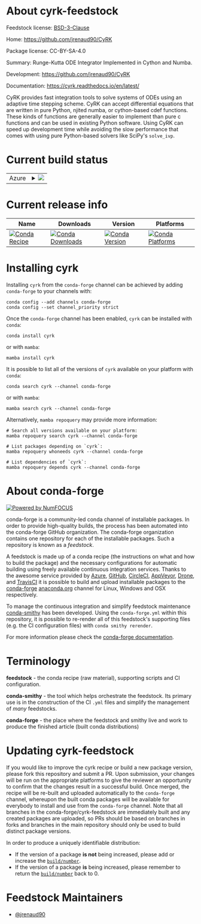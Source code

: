 About cyrk-feedstock
====================

Feedstock license: [BSD-3-Clause](https://github.com/conda-forge/cyrk-feedstock/blob/main/LICENSE.txt)

Home: https://github.com/jrenaud90/CyRK

Package license: CC-BY-SA-4.0

Summary: Runge-Kutta ODE Integrator Implemented in Cython and Numba.

Development: https://github.com/jrenaud90/CyRK

Documentation: https://cyrk.readthedocs.io/en/latest/

CyRK provides fast integration tools to solve systems of ODEs using an adaptive time stepping scheme.
CyRK can accept differential equations that are written in pure Python, njited numba, or cython-based cdef
functions. These kinds of functions are generally easier to implement than pure c functions and can be used in
existing Python software. Using CyRK can speed up development time while avoiding the slow performance that comes
with using pure Python-based solvers like SciPy's `solve_ivp`.


Current build status
====================


<table>
    
  <tr>
    <td>Azure</td>
    <td>
      <details>
        <summary>
          <a href="https://dev.azure.com/conda-forge/feedstock-builds/_build/latest?definitionId=23957&branchName=main">
            <img src="https://dev.azure.com/conda-forge/feedstock-builds/_apis/build/status/cyrk-feedstock?branchName=main">
          </a>
        </summary>
        <table>
          <thead><tr><th>Variant</th><th>Status</th></tr></thead>
          <tbody><tr>
              <td>linux_64_python3.10.____cpython</td>
              <td>
                <a href="https://dev.azure.com/conda-forge/feedstock-builds/_build/latest?definitionId=23957&branchName=main">
                  <img src="https://dev.azure.com/conda-forge/feedstock-builds/_apis/build/status/cyrk-feedstock?branchName=main&jobName=linux&configuration=linux%20linux_64_python3.10.____cpython" alt="variant">
                </a>
              </td>
            </tr><tr>
              <td>linux_64_python3.11.____cpython</td>
              <td>
                <a href="https://dev.azure.com/conda-forge/feedstock-builds/_build/latest?definitionId=23957&branchName=main">
                  <img src="https://dev.azure.com/conda-forge/feedstock-builds/_apis/build/status/cyrk-feedstock?branchName=main&jobName=linux&configuration=linux%20linux_64_python3.11.____cpython" alt="variant">
                </a>
              </td>
            </tr><tr>
              <td>linux_64_python3.12.____cpython</td>
              <td>
                <a href="https://dev.azure.com/conda-forge/feedstock-builds/_build/latest?definitionId=23957&branchName=main">
                  <img src="https://dev.azure.com/conda-forge/feedstock-builds/_apis/build/status/cyrk-feedstock?branchName=main&jobName=linux&configuration=linux%20linux_64_python3.12.____cpython" alt="variant">
                </a>
              </td>
            </tr><tr>
              <td>linux_64_python3.13.____cp313</td>
              <td>
                <a href="https://dev.azure.com/conda-forge/feedstock-builds/_build/latest?definitionId=23957&branchName=main">
                  <img src="https://dev.azure.com/conda-forge/feedstock-builds/_apis/build/status/cyrk-feedstock?branchName=main&jobName=linux&configuration=linux%20linux_64_python3.13.____cp313" alt="variant">
                </a>
              </td>
            </tr><tr>
              <td>linux_64_python3.9.____cpython</td>
              <td>
                <a href="https://dev.azure.com/conda-forge/feedstock-builds/_build/latest?definitionId=23957&branchName=main">
                  <img src="https://dev.azure.com/conda-forge/feedstock-builds/_apis/build/status/cyrk-feedstock?branchName=main&jobName=linux&configuration=linux%20linux_64_python3.9.____cpython" alt="variant">
                </a>
              </td>
            </tr><tr>
              <td>osx_64_python3.10.____cpython</td>
              <td>
                <a href="https://dev.azure.com/conda-forge/feedstock-builds/_build/latest?definitionId=23957&branchName=main">
                  <img src="https://dev.azure.com/conda-forge/feedstock-builds/_apis/build/status/cyrk-feedstock?branchName=main&jobName=osx&configuration=osx%20osx_64_python3.10.____cpython" alt="variant">
                </a>
              </td>
            </tr><tr>
              <td>osx_64_python3.11.____cpython</td>
              <td>
                <a href="https://dev.azure.com/conda-forge/feedstock-builds/_build/latest?definitionId=23957&branchName=main">
                  <img src="https://dev.azure.com/conda-forge/feedstock-builds/_apis/build/status/cyrk-feedstock?branchName=main&jobName=osx&configuration=osx%20osx_64_python3.11.____cpython" alt="variant">
                </a>
              </td>
            </tr><tr>
              <td>osx_64_python3.12.____cpython</td>
              <td>
                <a href="https://dev.azure.com/conda-forge/feedstock-builds/_build/latest?definitionId=23957&branchName=main">
                  <img src="https://dev.azure.com/conda-forge/feedstock-builds/_apis/build/status/cyrk-feedstock?branchName=main&jobName=osx&configuration=osx%20osx_64_python3.12.____cpython" alt="variant">
                </a>
              </td>
            </tr><tr>
              <td>osx_64_python3.13.____cp313</td>
              <td>
                <a href="https://dev.azure.com/conda-forge/feedstock-builds/_build/latest?definitionId=23957&branchName=main">
                  <img src="https://dev.azure.com/conda-forge/feedstock-builds/_apis/build/status/cyrk-feedstock?branchName=main&jobName=osx&configuration=osx%20osx_64_python3.13.____cp313" alt="variant">
                </a>
              </td>
            </tr><tr>
              <td>osx_64_python3.9.____cpython</td>
              <td>
                <a href="https://dev.azure.com/conda-forge/feedstock-builds/_build/latest?definitionId=23957&branchName=main">
                  <img src="https://dev.azure.com/conda-forge/feedstock-builds/_apis/build/status/cyrk-feedstock?branchName=main&jobName=osx&configuration=osx%20osx_64_python3.9.____cpython" alt="variant">
                </a>
              </td>
            </tr><tr>
              <td>win_64_python3.10.____cpython</td>
              <td>
                <a href="https://dev.azure.com/conda-forge/feedstock-builds/_build/latest?definitionId=23957&branchName=main">
                  <img src="https://dev.azure.com/conda-forge/feedstock-builds/_apis/build/status/cyrk-feedstock?branchName=main&jobName=win&configuration=win%20win_64_python3.10.____cpython" alt="variant">
                </a>
              </td>
            </tr><tr>
              <td>win_64_python3.11.____cpython</td>
              <td>
                <a href="https://dev.azure.com/conda-forge/feedstock-builds/_build/latest?definitionId=23957&branchName=main">
                  <img src="https://dev.azure.com/conda-forge/feedstock-builds/_apis/build/status/cyrk-feedstock?branchName=main&jobName=win&configuration=win%20win_64_python3.11.____cpython" alt="variant">
                </a>
              </td>
            </tr><tr>
              <td>win_64_python3.12.____cpython</td>
              <td>
                <a href="https://dev.azure.com/conda-forge/feedstock-builds/_build/latest?definitionId=23957&branchName=main">
                  <img src="https://dev.azure.com/conda-forge/feedstock-builds/_apis/build/status/cyrk-feedstock?branchName=main&jobName=win&configuration=win%20win_64_python3.12.____cpython" alt="variant">
                </a>
              </td>
            </tr><tr>
              <td>win_64_python3.13.____cp313</td>
              <td>
                <a href="https://dev.azure.com/conda-forge/feedstock-builds/_build/latest?definitionId=23957&branchName=main">
                  <img src="https://dev.azure.com/conda-forge/feedstock-builds/_apis/build/status/cyrk-feedstock?branchName=main&jobName=win&configuration=win%20win_64_python3.13.____cp313" alt="variant">
                </a>
              </td>
            </tr><tr>
              <td>win_64_python3.9.____cpython</td>
              <td>
                <a href="https://dev.azure.com/conda-forge/feedstock-builds/_build/latest?definitionId=23957&branchName=main">
                  <img src="https://dev.azure.com/conda-forge/feedstock-builds/_apis/build/status/cyrk-feedstock?branchName=main&jobName=win&configuration=win%20win_64_python3.9.____cpython" alt="variant">
                </a>
              </td>
            </tr>
          </tbody>
        </table>
      </details>
    </td>
  </tr>
</table>

Current release info
====================

| Name | Downloads | Version | Platforms |
| --- | --- | --- | --- |
| [![Conda Recipe](https://img.shields.io/badge/recipe-cyrk-green.svg)](https://anaconda.org/conda-forge/cyrk) | [![Conda Downloads](https://img.shields.io/conda/dn/conda-forge/cyrk.svg)](https://anaconda.org/conda-forge/cyrk) | [![Conda Version](https://img.shields.io/conda/vn/conda-forge/cyrk.svg)](https://anaconda.org/conda-forge/cyrk) | [![Conda Platforms](https://img.shields.io/conda/pn/conda-forge/cyrk.svg)](https://anaconda.org/conda-forge/cyrk) |

Installing cyrk
===============

Installing `cyrk` from the `conda-forge` channel can be achieved by adding `conda-forge` to your channels with:

```
conda config --add channels conda-forge
conda config --set channel_priority strict
```

Once the `conda-forge` channel has been enabled, `cyrk` can be installed with `conda`:

```
conda install cyrk
```

or with `mamba`:

```
mamba install cyrk
```

It is possible to list all of the versions of `cyrk` available on your platform with `conda`:

```
conda search cyrk --channel conda-forge
```

or with `mamba`:

```
mamba search cyrk --channel conda-forge
```

Alternatively, `mamba repoquery` may provide more information:

```
# Search all versions available on your platform:
mamba repoquery search cyrk --channel conda-forge

# List packages depending on `cyrk`:
mamba repoquery whoneeds cyrk --channel conda-forge

# List dependencies of `cyrk`:
mamba repoquery depends cyrk --channel conda-forge
```


About conda-forge
=================

[![Powered by
NumFOCUS](https://img.shields.io/badge/powered%20by-NumFOCUS-orange.svg?style=flat&colorA=E1523D&colorB=007D8A)](https://numfocus.org)

conda-forge is a community-led conda channel of installable packages.
In order to provide high-quality builds, the process has been automated into the
conda-forge GitHub organization. The conda-forge organization contains one repository
for each of the installable packages. Such a repository is known as a *feedstock*.

A feedstock is made up of a conda recipe (the instructions on what and how to build
the package) and the necessary configurations for automatic building using freely
available continuous integration services. Thanks to the awesome service provided by
[Azure](https://azure.microsoft.com/en-us/services/devops/), [GitHub](https://github.com/),
[CircleCI](https://circleci.com/), [AppVeyor](https://www.appveyor.com/),
[Drone](https://cloud.drone.io/welcome), and [TravisCI](https://travis-ci.com/)
it is possible to build and upload installable packages to the
[conda-forge](https://anaconda.org/conda-forge) [anaconda.org](https://anaconda.org/)
channel for Linux, Windows and OSX respectively.

To manage the continuous integration and simplify feedstock maintenance
[conda-smithy](https://github.com/conda-forge/conda-smithy) has been developed.
Using the ``conda-forge.yml`` within this repository, it is possible to re-render all of
this feedstock's supporting files (e.g. the CI configuration files) with ``conda smithy rerender``.

For more information please check the [conda-forge documentation](https://conda-forge.org/docs/).

Terminology
===========

**feedstock** - the conda recipe (raw material), supporting scripts and CI configuration.

**conda-smithy** - the tool which helps orchestrate the feedstock.
                   Its primary use is in the construction of the CI ``.yml`` files
                   and simplify the management of *many* feedstocks.

**conda-forge** - the place where the feedstock and smithy live and work to
                  produce the finished article (built conda distributions)


Updating cyrk-feedstock
=======================

If you would like to improve the cyrk recipe or build a new
package version, please fork this repository and submit a PR. Upon submission,
your changes will be run on the appropriate platforms to give the reviewer an
opportunity to confirm that the changes result in a successful build. Once
merged, the recipe will be re-built and uploaded automatically to the
`conda-forge` channel, whereupon the built conda packages will be available for
everybody to install and use from the `conda-forge` channel.
Note that all branches in the conda-forge/cyrk-feedstock are
immediately built and any created packages are uploaded, so PRs should be based
on branches in forks and branches in the main repository should only be used to
build distinct package versions.

In order to produce a uniquely identifiable distribution:
 * If the version of a package **is not** being increased, please add or increase
   the [``build/number``](https://docs.conda.io/projects/conda-build/en/latest/resources/define-metadata.html#build-number-and-string).
 * If the version of a package **is** being increased, please remember to return
   the [``build/number``](https://docs.conda.io/projects/conda-build/en/latest/resources/define-metadata.html#build-number-and-string)
   back to 0.

Feedstock Maintainers
=====================

* [@jrenaud90](https://github.com/jrenaud90/)

